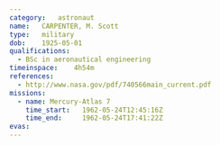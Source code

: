 ```yaml
---
category:	astronaut
name:	CARPENTER, M. Scott
type:	military
dob:	1925-05-01
qualifications:
  - BSc in aeronautical engineering
timeinspace:	4h54m
references:
  - http://www.nasa.gov/pdf/740566main_current.pdf
missions:
  - name: Mercury-Atlas 7
    time_start:   1962-05-24T12:45:16Z
    time_end:     1962-05-24T17:41:22Z
evas:
---
```

